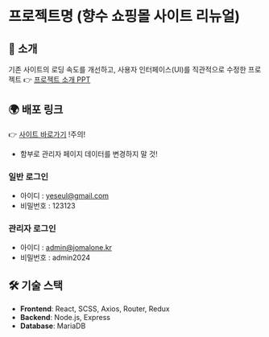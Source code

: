 # 프로젝트명 (향수 쇼핑몰 사이트 리뉴얼)

## 📝 소개
기존 사이트의 로딩 속도를 개선하고, 사용자 인터페이스(UI)를 직관적으로 수정한 프로젝트
👉 [프로젝트 소개 PPT](https://drive.google.com/drive/folders/1tIBPRPtnKO72TyD90BtU9CB0-AdhgNOB?usp=sharing)


## 🌍 배포 링크
👉 [사이트 바로가기](https://web-jomalone-deploy-frontend-m5gmo1isb2cc7449.sel4.cloudtype.app/)
!주의!
-  함부로 관리자 페이지 데이터를 변경하지 말 것!

### 일반 로그인
- 아이디 : yeseul@gmail.com
- 비밀번호 : 123123
### 관리자 로그인
- 아이디 : admin@jomalone.kr
- 비밀번호 : admin2024

## 🛠 기술 스택
- **Frontend**: React, SCSS, Axios, Router, Redux
- **Backend**: Node.js, Express
- **Database**: MariaDB
